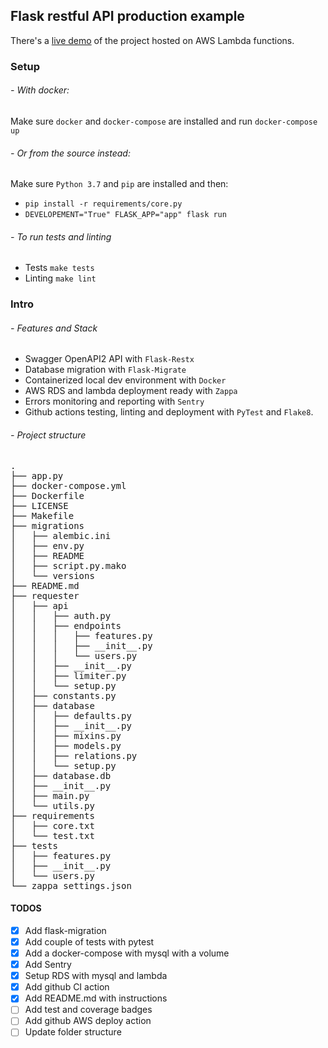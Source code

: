 ## Flask restful API production example
There's a [live demo](https://925b1pnu98.execute-api.us-east-2.amazonaws.com/production) of the project hosted on AWS Lambda functions.

### Setup
###### - With docker:
Make sure `docker` and `docker-compose` are installed and run `docker-compose up`

###### - Or from the source instead:
Make sure `Python 3.7` and `pip` are installed and then:
- `pip install -r requirements/core.py`
- `DEVELOPEMENT="True" FLASK_APP="app" flask run`

###### - To run tests and linting
- Tests `make tests`
- Linting `make lint`

### Intro
###### - Features and Stack
- Swagger OpenAPI2 API with `Flask-Restx`
- Database migration with `Flask-Migrate`
- Containerized local dev environment with `Docker`
- AWS RDS and lambda deployment ready with `Zappa`
- Errors monitoring and reporting with `Sentry`
- Github actions testing, linting and deployment with `PyTest` and `Flake8`. 

###### - Project structure
<pre>
.
├── app.py
├── docker-compose.yml
├── Dockerfile
├── LICENSE
├── Makefile
├── migrations
│   ├── alembic.ini
│   ├── env.py
│   ├── README
│   ├── script.py.mako
│   └── versions
├── README.md
├── requester
│   ├── api
│   │   ├── auth.py
│   │   ├── endpoints
│   │   │   ├── features.py
│   │   │   ├── __init__.py
│   │   │   └── users.py
│   │   ├── __init__.py
│   │   ├── limiter.py
│   │   └── setup.py
│   ├── constants.py
│   ├── database
│   │   ├── defaults.py
│   │   ├── __init__.py
│   │   ├── mixins.py
│   │   ├── models.py
│   │   ├── relations.py
│   │   └── setup.py
│   ├── database.db
│   ├── __init__.py
│   ├── main.py
│   └── utils.py
├── requirements
│   ├── core.txt
│   └── test.txt
├── tests
│   ├── features.py
│   ├── __init__.py
│   └── users.py
└── zappa_settings.json
</pre>


#### TODOS
- [x] Add flask-migration
- [x] Add couple of tests with pytest
- [x] Add a docker-compose with mysql with a volume
- [x] Add Sentry
- [x] Setup RDS with mysql and lambda
- [x] Add github CI action
- [x] Add README.md with instructions
- [ ] Add test and coverage badges
- [ ] Add github AWS deploy action 
- [ ] Update folder structure
